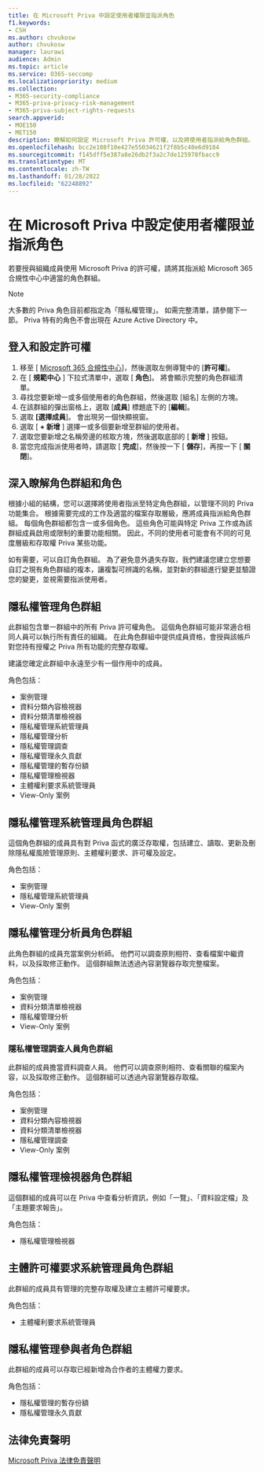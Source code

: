 ```yaml
---
title: 在 Microsoft Priva 中設定使用者權限並指派角色
f1.keywords:
- CSH
ms.author: chvukosw
author: chvukosw
manager: laurawi
audience: Admin
ms.topic: article
ms.service: O365-seccomp
ms.localizationpriority: medium
ms.collection:
- M365-security-compliance
- M365-priva-privacy-risk-management
- M365-priva-subject-rights-requests
search.appverid:
- MOE150
- MET150
description: 瞭解如何設定 Microsoft Priva 許可權，以及將使用者指派給角色群組。
ms.openlocfilehash: bcc2e108f10e427e55034621f2f8b5c40e6d9184
ms.sourcegitcommit: f145dff5e387a8e26db2f3a2c7de125978fbacc9
ms.translationtype: MT
ms.contentlocale: zh-TW
ms.lasthandoff: 01/28/2022
ms.locfileid: "62248892"
---
```

# <a name="set-user-permissions-and-assign-roles-in-microsoft-priva"></a>在 Microsoft Priva 中設定使用者權限並指派角色

若要授與組織成員使用 Microsoft Priva 的許可權，請將其指派給 Microsoft 365 合規性中心中適當的角色群組。

> [!NOTE]
> 大多數的 Priva 角色目前都指定為「隱私權管理」。 如需完整清單，請參閱下一節。 Priva 特有的角色不會出現在 Azure Active Directory 中。

## <a name="sign-in-and-set-permissions"></a>登入和設定許可權

1. 移至 [ [Microsoft 365 合規性中心](https://compliance.microsoft.com/)]，然後選取左側導覽中的 [**許可權**]。  
2. 在 [ **規範中心** ] 下拉式清單中，選取 [ **角色**]。 將會顯示完整的角色群組清單。
3. 尋找您要新增一或多個使用者的角色群組，然後選取 [組名] 左側的方塊。
4. 在該群組的彈出窗格上，選取 [**成員**] 標題底下的 [**編輯**]。  
5. 選取 **[選擇成員**]。 會出現另一個快顯視窗。
6. 選取 [ **+ 新增** ] 選擇一或多個要新增至群組的使用者。  
7. 選取您要新增之名稱旁邊的核取方塊，然後選取底部的 [ **新增** ] 按鈕。  
8. 當您完成指派使用者時，請選取 [ **完成**]，然後按一下 [ **儲存**]，再按一下 [ **關閉**]。

## <a name="learn-more-about-role-groups-and-roles"></a>深入瞭解角色群組和角色

根據小組的結構，您可以選擇將使用者指派至特定角色群組，以管理不同的 Priva 功能集合。 根據需要完成的工作及適當的檔案存取層級，應將成員指派給角色群組。 每個角色群組都包含一或多個角色。 這些角色可能與特定 Priva 工作或為該群組成員啟用或限制的重要功能相關。 因此，不同的使用者可能會有不同的可見度層級和存取權 Priva 某些功能。

如有需要，可以自訂角色群組。 為了避免意外遺失存取，我們建議您建立您想要自訂之現有角色群組的複本，讓複製可辨識的名稱，並對新的群組進行變更並驗證您的變更，並視需要指派使用者。

## <a name="privacy-management-role-group"></a>隱私權管理角色群組

此群組包含單一群組中的所有 Priva 許可權角色。 這個角色群組可能非常適合相同人員可以執行所有責任的組織。 在此角色群組中提供成員資格，會授與該帳戶對您持有授權之 Priva 所有功能的完整存取權。

建議您確定此群組中永遠至少有一個作用中的成員。

角色包括：

- 案例管理  
- 資料分類內容檢視器  
- 資料分類清單檢視器  
- 隱私權管理系統管理員  
- 隱私權管理分析  
- 隱私權管理調查  
- 隱私權管理永久貢獻  
- 隱私權管理的暫存份額  
- 隱私權管理檢視器  
- 主體權利要求系統管理員  
- View-Only 案例

## <a name="privacy-management-administrators-role-group"></a>隱私權管理系統管理員角色群組

這個角色群組的成員具有對 Priva 函式的廣泛存取權，包括建立、讀取、更新及刪除隱私權風險管理原則、主體權利要求、許可權及設定。

角色包括：

- 案例管理  
- 隱私權管理系統管理員  
- View-Only 案例

## <a name="privacy-management-analysts-role-group"></a>隱私權管理分析員角色群組

此角色群組的成員充當案例分析師。 他們可以調查原則相符、查看檔案中繼資料，以及採取修正動作。 這個群組無法透過內容瀏覽器存取完整檔案。

角色包括：

- 案例管理  
- 資料分類清單檢視器  
- 隱私權管理分析  
- View-Only 案例

### <a name="privacy-management-investigators-role-group"></a>隱私權管理調查人員角色群組

此群組的成員擔當資料調查人員。 他們可以調查原則相符、查看關聯的檔案內容，以及採取修正動作。 這個群組可以透過內容瀏覽器存取檔。

角色包括：

- 案例管理  
- 資料分類內容檢視器  
- 資料分類清單檢視器  
- 隱私權管理調查  
- View-Only 案例

## <a name="privacy-management-viewer-role-group"></a>隱私權管理檢視器角色群組

這個群組的成員可以在 Priva 中查看分析資訊，例如「一覽」、「資料設定檔」及「主題要求報告」。

角色包括：

- 隱私權管理檢視器

## <a name="subject-rights-request-administrators-role-group"></a>主體許可權要求系統管理員角色群組

此群組的成員具有管理的完整存取權及建立主體許可權要求。

角色包括：

- 主體權利要求系統管理員

## <a name="privacy-management-contributors-role-group"></a>隱私權管理參與者角色群組

此群組的成員可以存取已經新增為合作者的主體權力要求。  

角色包括：

- 隱私權管理的暫存份額  
- 隱私權管理永久貢獻

## <a name="legal-disclaimer"></a>法律免責聲明

[Microsoft Priva 法律免責聲明](priva-disclaimer.md)